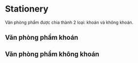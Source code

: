 # Stationery

Văn phòng phẩm được chia thành 2 loại: khoán và không khoán.

## Văn phòng phẩm khoán

## Văn phòng phẩm không khoán